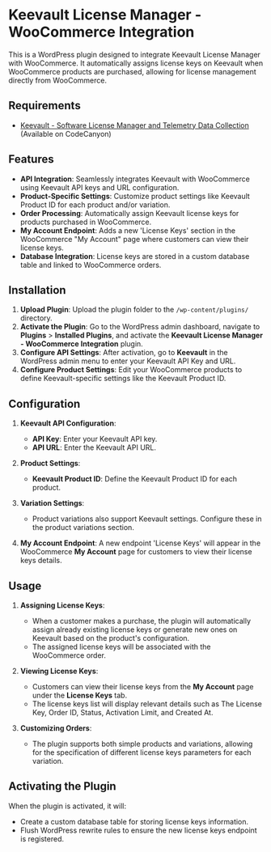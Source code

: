 # Keevault License Manager - WooCommerce Integration

This is a WordPress plugin designed to integrate Keevault License Manager with WooCommerce. It automatically assigns license keys on Keevault when WooCommerce products are purchased, allowing for license management directly from WooCommerce.

## Requirements

- [Keevault - Software License Manager and Telemetry Data Collection](https://codecanyon.net/item/keevault-license-manager-and-telemetry-data-collection/51172292) (Available on CodeCanyon)


## Features

- **API Integration**: Seamlessly integrates Keevault with WooCommerce using Keevault API keys and URL configuration.
- **Product-Specific Settings**: Customize product settings like Keevault Product ID for each product and/or variation.
- **Order Processing**: Automatically assign Keevault license keys for products purchased in WooCommerce.
- **My Account Endpoint**: Adds a new 'License Keys' section in the WooCommerce "My Account" page where customers can view their license keys.
- **Database Integration**: License keys are stored in a custom database table and linked to WooCommerce orders.

## Installation

1. **Upload Plugin**: Upload the plugin folder to the `/wp-content/plugins/` directory.
2. **Activate the Plugin**: Go to the WordPress admin dashboard, navigate to **Plugins** > **Installed Plugins**, and activate the **Keevault License Manager - WooCommerce Integration** plugin.
3. **Configure API Settings**: After activation, go to **Keevault** in the WordPress admin menu to enter your Keevault API Key and URL.
4. **Configure Product Settings**: Edit your WooCommerce products to define Keevault-specific settings like the Keevault Product ID.

## Configuration

1. **Keevault API Configuration**:
    - **API Key**: Enter your Keevault API key.
    - **API URL**: Enter the Keevault API URL.

2. **Product Settings**:
    - **Keevault Product ID**: Define the Keevault Product ID for each product.

3. **Variation Settings**:
    - Product variations also support Keevault settings. Configure these in the product variations section.

4. **My Account Endpoint**: A new endpoint 'License Keys' will appear in the WooCommerce **My Account** page for customers to view their license keys details.

## Usage

1. **Assigning License Keys**:
    - When a customer makes a purchase, the plugin will automatically assign already existing license keys or generate new ones on Keevault based on the product's configuration.
    - The assigned license keys will be associated with the WooCommerce order.

2. **Viewing License Keys**:
    - Customers can view their license keys from the **My Account** page under the **License Keys** tab.
    - The license keys list will display relevant details such as The License Key, Order ID, Status, Activation Limit, and Created At.

3. **Customizing Orders**:
    - The plugin supports both simple products and variations, allowing for the specification of different license keys parameters for each variation.


## Activating the Plugin

When the plugin is activated, it will:

- Create a custom database table for storing license keys information.
- Flush WordPress rewrite rules to ensure the new license keys endpoint is registered.
